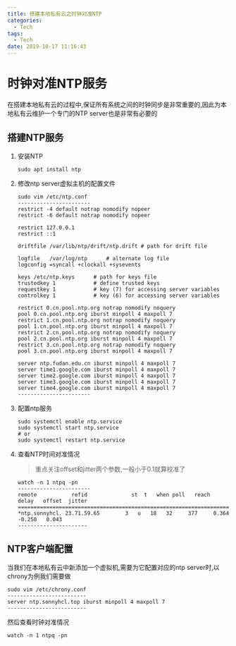 ```yaml
---
title: 搭建本地私有云之时钟对准NTP
categories:
  - Tech
tags:
  - Tech
date: 2019-10-17 11:16:43
---
```


# 时钟对准NTP服务
在搭建本地私有云的过程中,保证所有系统之间的时钟同步是非常重要的,因此为本地私有云维护一个专门的NTP server也是非常有必要的

<!-- more -->

## 搭建NTP服务

1.  安装NTP

    ```console
    sudo apt install ntp
    ```
    
2.  修改ntp server虚拟主机的配置文件

    ```console
    sudo vim /etc/ntp.conf
    -----------------------
    restrict -4 default notrap nomodify nopeer
    restrict -6 default notrap nomodify nopeer

    restrict 127.0.0.1
    restrict ::1

    driftfile /var/lib/ntp/drift/ntp.drift # path for drift file

    logfile   /var/log/ntp		# alternate log file
    logconfig =syncall +clockall +sysevents

    keys /etc/ntp.keys		# path for keys file
    trustedkey 1			# define trusted keys
    requestkey 1			# key (7) for accessing server variables
    controlkey 1			# key (6) for accessing server variables

    restrict 0.cn.pool.ntp.org notrap nomodify noquery
    pool 0.cn.pool.ntp.org iburst minpoll 4 maxpoll 7
    restrict 1.cn.pool.ntp.org notrap nomodify noquery
    pool 1.cn.pool.ntp.org iburst minpoll 4 maxpoll 7
    restrict 2.cn.pool.ntp.org notrap nomodify noquery
    pool 2.cn.pool.ntp.org iburst minpoll 4 maxpoll 7
    restrict 3.cn.pool.ntp.org notrap nomodify noquery
    pool 3.cn.pool.ntp.org iburst minpoll 4 maxpoll 7

    server ntp.fudan.edu.cn iburst minpoll 4 maxpoll 7
    server time1.google.com iburst minpoll 4 maxpoll 7
    server time2.google.com iburst minpoll 4 maxpoll 7
    server time3.google.com iburst minpoll 4 maxpoll 7
    server time4.google.com iburst minpoll 4 maxpoll 7
    -----------------------
    ```

3.  配置ntp服务

    ```console
    sudo systemctl enable ntp.service
    sudo systemctl start ntp.service
    # or
    sudo systemctl restart ntp.service
    ```

4.  查看NTP时间对准情况

    > 重点关注offset和jitter两个参数,一般小于0.1就算校准了

    ```console
    watch -n 1 ntpq -pn
    -----------------------
    remote           refid              st  t   when poll   reach   delay   offset  jitter
    ======================================================================================
    *ntp.sonnyhcl. 23.71.59.65        3   u   18   32     377     0.364   -0.250   0.043
    ----------------------
    ```

## NTP客户端配置

当我们在本地私有云中新添加一个虚拟机,需要为它配置对应的ntp server时,以chrony为例我们需要做

```console
sudo vim /etc/chrony.conf
-------------------------
server ntp.sonnyhcl.top iburst minpoll 4 maxpoll 7
-------------------------
```
然后查看时钟对准情况
```
watch -n 1 ntpq -pn
```

